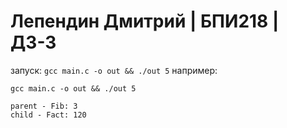 # Лепендин Дмитрий | БПИ218 | ДЗ-3 
запуск: `gcc main.c -o out && ./out 5`
например:
```
gcc main.c -o out && ./out 5

parent - Fib: 3
child - Fact: 120                                        
```